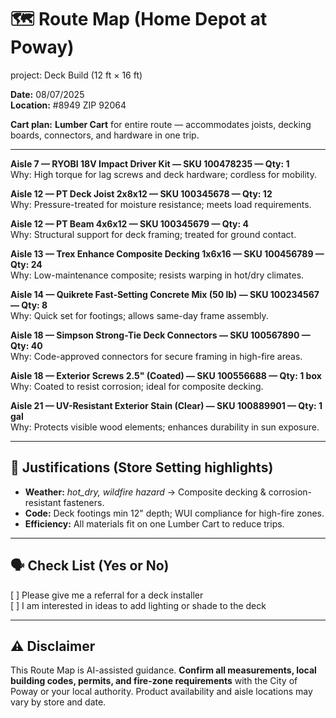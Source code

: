 # 🗺️ Route Map (Home Depot at Poway)
project: Deck Build (12 ft × 16 ft)

**Date:** 08/07/2025  
**Location:** #8949 ZIP 92064  

**Cart plan:** **Lumber Cart** for entire route — accommodates joists, decking boards, connectors, and hardware in one trip.

---

**Aisle 7 — RYOBI 18V Impact Driver Kit — SKU 100478235 — Qty: 1**  
Why: High torque for lag screws and deck hardware; cordless for mobility.  

**Aisle 12 — PT Deck Joist 2x8x12 — SKU 100345678 — Qty: 12**  
Why: Pressure-treated for moisture resistance; meets load requirements.  

**Aisle 12 — PT Beam 4x6x12 — SKU 100345679 — Qty: 4**  
Why: Structural support for deck framing; treated for ground contact.  

**Aisle 13 — Trex Enhance Composite Decking 1x6x16 — SKU 100456789 — Qty: 24**  
Why: Low-maintenance composite; resists warping in hot/dry climates.  

**Aisle 14 — Quikrete Fast-Setting Concrete Mix (50 lb) — SKU 100234567 — Qty: 8**  
Why: Quick set for footings; allows same-day frame assembly.  

**Aisle 18 — Simpson Strong-Tie Deck Connectors — SKU 100567890 — Qty: 40**  
Why: Code-approved connectors for secure framing in high-fire areas.  

**Aisle 18 — Exterior Screws 2.5" (Coated) — SKU 100556688 — Qty: 1 box**  
Why: Coated to resist corrosion; ideal for composite decking.  

**Aisle 21 — UV-Resistant Exterior Stain (Clear) — SKU 100889901 — Qty: 1 gal**  
Why: Protects visible wood elements; enhances durability in sun exposure.

---

## 📌 Justifications (Store Setting highlights)
- **Weather:** *hot_dry, wildfire hazard* → Composite decking & corrosion-resistant fasteners.  
- **Code:** Deck footings min 12" depth; WUI compliance for high-fire zones.  
- **Efficiency:** All materials fit on one Lumber Cart to reduce trips.

---

## 🗣️ Check List (Yes or No)
[ ] Please give me a referral for a deck installer  
[ ] I am interested in ideas to add lighting or shade to the deck  

---

## ⚠️ Disclaimer
This Route Map is AI-assisted guidance. **Confirm all measurements, local building codes, permits, and fire-zone requirements** with the City of Poway or your local authority. Product availability and aisle locations may vary by store and date.
